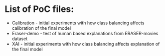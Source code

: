 # List of PoC files:
* Calibration - initial experiments with how class balancing affects calibration of the final model 
* Eraser-demo - test of human based explanations from ERASER-movies dataset
* XAI - initial experiments with how class balancing affects explanation of the final model